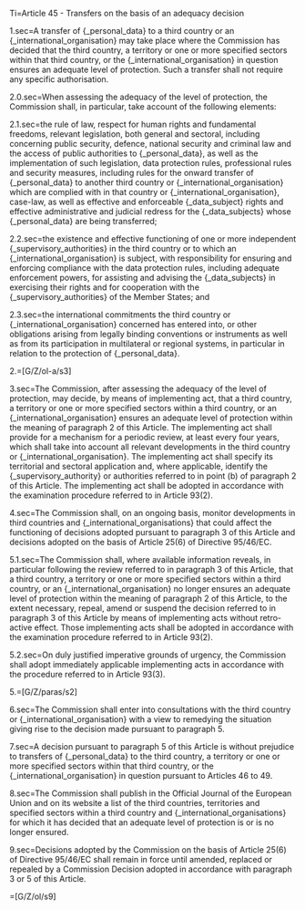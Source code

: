 Ti=Article 45 - Transfers on the basis of an adequacy decision

1.sec=A transfer of {_personal_data} to a third country or an {_international_organisation} may take place where the Commission has decided that the third country, a territory or one or more specified sectors within that third country, or the {_international_organisation} in question ensures an adequate level of protection. Such a transfer shall not require any specific authorisation.

2.0.sec=When assessing the adequacy of the level of protection, the Commission shall, in particular, take account of the following elements:

2.1.sec=the rule of law, respect for human rights and fundamental freedoms, relevant legislation, both general and sectoral, including concerning public security, defence, national security and criminal law and the access of public authorities to {_personal_data}, as well as the implementation of such legislation, data protection rules, professional rules and security measures, including rules for the onward transfer of {_personal_data} to another third country or {_international_organisation} which are complied with in that country or {_international_organisation}, case-law, as well as effective and enforceable {_data_subject} rights and effective administrative and judicial redress for the {_data_subjects} whose {_personal_data} are being transferred;

2.2.sec=the existence and effective functioning of one or more independent {_supervisory_authorities} in the third country or to which an {_international_organisation} is subject, with responsibility for ensuring and enforcing compliance with the data protection rules, including adequate enforcement powers, for assisting and advising the {_data_subjects} in exercising their rights and for cooperation with the {_supervisory_authorities} of the Member States; and

2.3.sec=the international commitments the third country or {_international_organisation} concerned has entered into, or other obligations arising from legally binding conventions or instruments as well as from its participation in multilateral or regional systems, in particular in relation to the protection of {_personal_data}.

2.=[G/Z/ol-a/s3]

3.sec=The Commission, after assessing the adequacy of the level of protection, may decide, by means of implementing act, that a third country, a territory or one or more specified sectors within a third country, or an {_international_organisation} ensures an adequate level of protection within the meaning of paragraph 2 of this Article. The implementing act shall provide for a mechanism for a periodic review, at least every four years, which shall take into account all relevant developments in the third country or {_international_organisation}. The implementing act shall specify its territorial and sectoral application and, where applicable, identify the {_supervisory_authority} or authorities referred to in point (b) of paragraph 2 of this Article. The implementing act shall be adopted in accordance with the examination procedure referred to in Article 93(2).

4.sec=The Commission shall, on an ongoing basis, monitor developments in third countries and {_international_organisations} that could affect the functioning of decisions adopted pursuant to paragraph 3 of this Article and decisions adopted on the basis of Article 25(6) of Directive 95/46/EC.

5.1.sec=The Commission shall, where available information reveals, in particular following the review referred to in paragraph 3 of this Article, that a third country, a territory or one or more specified sectors within a third country, or an {_international_organisation} no longer ensures an adequate level of protection within the meaning of paragraph 2 of this Article, to the extent necessary, repeal, amend or suspend the decision referred to in paragraph 3 of this Article by means of implementing acts without retro-active effect. Those implementing acts shall be adopted in accordance with the examination procedure referred to in Article 93(2).

5.2.sec=On duly justified imperative grounds of urgency, the Commission shall adopt immediately applicable implementing acts in accordance with the procedure referred to in Article 93(3).

5.=[G/Z/paras/s2]

6.sec=The Commission shall enter into consultations with the third country or {_international_organisation} with a view to remedying the situation giving rise to the decision made pursuant to paragraph 5.

7.sec=A decision pursuant to paragraph 5 of this Article is without prejudice to transfers of {_personal_data} to the third country, a territory or one or more specified sectors within that third country, or the {_international_organisation} in question pursuant to Articles 46 to 49.

8.sec=The Commission shall publish in the Official Journal of the European Union and on its website a list of the third countries, territories and specified sectors within a third country and {_international_organisations} for which it has decided that an adequate level of protection is or is no longer ensured.

9.sec=Decisions adopted by the Commission on the basis of Article 25(6) of Directive 95/46/EC shall remain in force until amended, replaced or repealed by a Commission Decision adopted in accordance with paragraph 3 or 5 of this Article.

=[G/Z/ol/s9]
